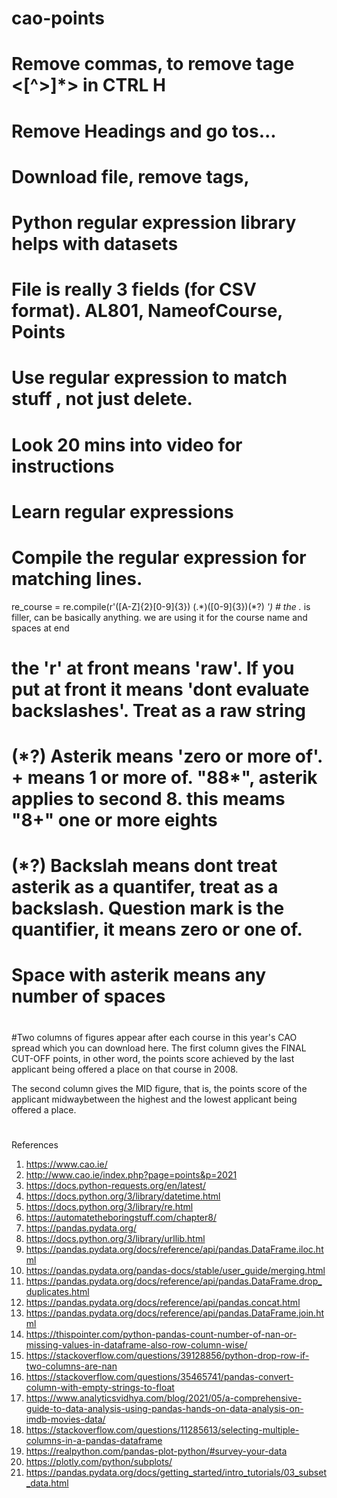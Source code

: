 # cao-points
# Remove commas, to remove tage  <[^>]*> in CTRL H    
# Remove Headings and go tos...
# Download file, remove tags,
# Python regular expression library helps with datasets
# File is really 3 fields (for CSV format). AL801, NameofCourse, Points
# Use regular expression to match stuff , not just delete. 
# Look 20 mins into video for instructions  
# Learn regular expressions


# Compile the regular expression for matching lines.
re_course = re.compile(r'([A-Z]{2}[0-9]{3})  (.*)([0-9]{3})(\*?) *') # the .* is filler, can be basically anything. we are using it for the course name and spaces at end
# the 'r' at front means 'raw'. If you put at front it means 'dont evaluate backslashes'. Treat as a raw string
# (\*?) Asterik means 'zero or more of'. + means 1 or more of. "88*", asterik applies to second 8. this meams "8+" one or more eights
# (\*?) Backslah means dont treat asterik as a quantifer, treat as a backslash. Question mark is the quantifier, it means zero or one of.
 # Space with asterik means any number of spaces
#
#
#
#
#Two columns of figures appear after each course in this year's CAO spread which you can download here. The first column gives the FINAL CUT-OFF points, in other word, the points score achieved by the last applicant being offered a place on that course in 2008.

The second column gives the MID figure, that is, the points score of the applicant midwaybetween the highest and the lowest applicant being offered a place.
#
#
#
#
#


References
1. https://www.cao.ie/ 
2. http://www.cao.ie/index.php?page=points&p=2021  
3. https://docs.python-requests.org/en/latest/
4. https://docs.python.org/3/library/datetime.html
5. https://docs.python.org/3/library/re.html
6. https://automatetheboringstuff.com/chapter8/
7. https://pandas.pydata.org/
8. https://docs.python.org/3/library/urllib.html
9. https://pandas.pydata.org/docs/reference/api/pandas.DataFrame.iloc.html
10. https://pandas.pydata.org/pandas-docs/stable/user_guide/merging.html
11. https://pandas.pydata.org/docs/reference/api/pandas.DataFrame.drop_duplicates.html
12. https://pandas.pydata.org/docs/reference/api/pandas.concat.html
13. https://pandas.pydata.org/docs/reference/api/pandas.DataFrame.join.html
14. https://thispointer.com/python-pandas-count-number-of-nan-or-missing-values-in-dataframe-also-row-column-wise/
15. https://stackoverflow.com/questions/39128856/python-drop-row-if-two-columns-are-nan
16. https://stackoverflow.com/questions/35465741/pandas-convert-column-with-empty-strings-to-float
17. https://www.analyticsvidhya.com/blog/2021/05/a-comprehensive-guide-to-data-analysis-using-pandas-hands-on-data-analysis-on-imdb-movies-data/
18. https://stackoverflow.com/questions/11285613/selecting-multiple-columns-in-a-pandas-dataframe
19. https://realpython.com/pandas-plot-python/#survey-your-data
20. https://plotly.com/python/subplots/
21. https://pandas.pydata.org/docs/getting_started/intro_tutorials/03_subset_data.html